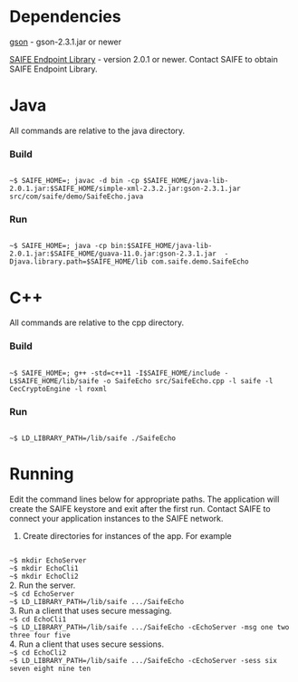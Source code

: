 # Dependencies
[gson](https://github.com/google/gson) - gson-2.3.1.jar or newer

[SAIFE Endpoint Library](http://saifeinc.com/developers/libraries/) - version 2.0.1 or newer.  Contact SAIFE to obtain SAIFE Endpoint Library.

# Java 
All commands are relative to the java directory. 

### Build
<code>
~$ SAIFE_HOME=<path to java lib>; javac -d bin -cp $SAIFE_HOME/java-lib-2.0.1.jar:$SAIFE_HOME/simple-xml-2.3.2.jar:gson-2.3.1.jar src/com/saife/demo/SaifeEcho.java
</code>

### Run
<code>
~$ SAIFE_HOME=<path to java lib>; java -cp bin:$SAIFE_HOME/java-lib-2.0.1.jar:$SAIFE_HOME/guava-11.0.jar:gson-2.3.1.jar  -Djava.library.path=$SAIFE_HOME/lib com.saife.demo.SaifeEcho
</code>

# C++ 
All commands are relative to the cpp directory.

### Build
<code>
~$ SAIFE_HOME=<path to cpp lib>; g++ -std=c++11 -I$SAIFE_HOME/include -L$SAIFE_HOME/lib/saife -o SaifeEcho src/SaifeEcho.cpp -l saife -l CecCryptoEngine -l roxml
</code>

### Run
<code>
~$ LD_LIBRARY_PATH=<path to cpp lib>/lib/saife ./SaifeEcho
</code>

# Running
Edit the command lines below for appropriate paths.   The application will create the SAIFE keystore and exit after the first run. Contact SAIFE to connect your application instances to the SAIFE network.

1. Create directories for instances of the app. For example
<code>
~$ mkdir EchoServer
~$ mkdir EchoCli1
~$ mkdir EchoCli2
</code>
2. Run the server.  
<code>
~$ cd EchoServer
~$ LD_LIBRARY_PATH=<path to cpp lib>/lib/saife .../SaifeEcho
</code>
3. Run a client that uses secure messaging.
<code>
~$ cd EchoCli1
~$ LD_LIBRARY_PATH=<path to cpp lib>/lib/saife .../SaifeEcho -cEchoServer -msg one two three four five
</code>
4. Run a client that uses secure sessions.
<code>
~$ cd EchoCli2
~$ LD_LIBRARY_PATH=<path to cpp lib>/lib/saife .../SaifeEcho -cEchoServer -sess six seven eight nine ten
</code>

